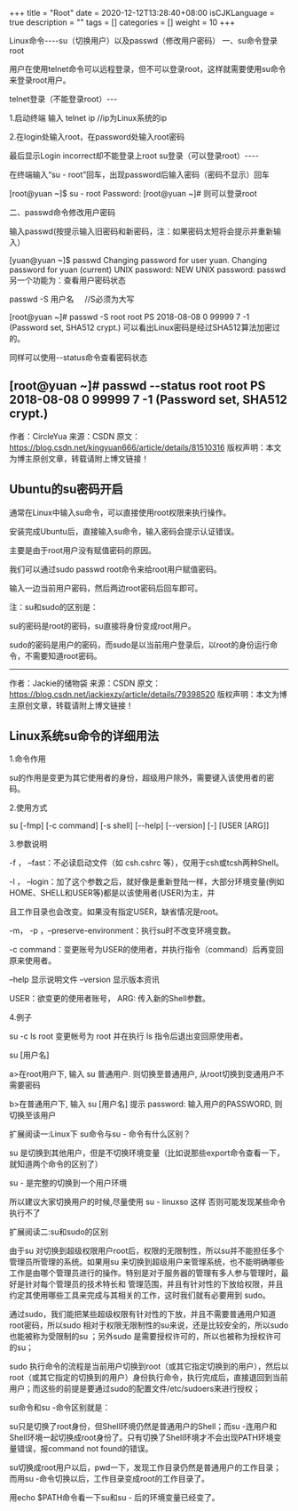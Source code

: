 +++
title = "Root"
date = 2020-12-12T13:28:40+08:00
isCJKLanguage = true
description = ""
tags = []
categories = []
weight = 10
+++




Linux命令----su（切换用户）以及passwd（修改用户密码）
一、su命令登录root

用户在使用telnet命令可以远程登录，但不可以登录root，这样就需要使用su命令来登录root用户。

telnet登录（不能登录root）---

1.启动终端 输入
telnet ip   //ip为Linux系统的ip

2.在login处输入root，在password处输入root密码

最后显示Login incorrect却不能登录上root
su登录（可以登录root）----

在终端输入“su - root”回车，出现password后输入密码（密码不显示）回车

[root@yuan ~]$ su - root
Password:
[root@yuan ~]#
则可以登录root

二、passwd命令修改用户密码

输入passwd(按提示输入旧密码和新密码，注：如果密码太短将会提示并重新输入）

[yuan@yuan ~]$ passwd
Changing password for user yuan.
Changing password for yuan
(current) UNIX password:
NEW UNIX password:
passwd另一个功能为：查看用户密码状态

passwd -S 用户名     //S必须为大写

[root@yuan ~]# passwd -S root
root PS 2018-08-08 0 99999 7 -1 (Password set, SHA512 crypt.)
可以看出Linux密码是经过SHA512算法加密过的。

同样可以使用--status命令查看密码状态

[root@yuan ~]# passwd --status root
root PS 2018-08-08 0 99999 7 -1 (Password set, SHA512 crypt.)
---------------------
作者：CircleYua
来源：CSDN
原文：https://blog.csdn.net/kingyuan666/article/details/81510316
版权声明：本文为博主原创文章，转载请附上博文链接！


## Ubuntu的su密码开启

通常在Linux中输入su命令，可以直接使用root权限来执行操作。

安装完成Ubuntu后，直接输入su命令，输入密码会提示认证错误。

主要是由于root用户没有赋值密码的原因。

我们可以通过sudo passwd root命令来给root用户赋值密码。

输入一边当前用户密码，然后两边root密码后回车即可。

注：su和sudo的区别是：

su的密码是root的密码，su直接将身份变成root用户。

sudo的密码是用户的密码，而sudo是以当前用户登录后，以root的身份运行命令，不需要知道root密码。


---------------------
作者：Jackie的储物袋
来源：CSDN
原文：https://blog.csdn.net/jackiexzy/article/details/79398520
版权声明：本文为博主原创文章，转载请附上博文链接！


## Linux系统su命令的详细用法

1.命令作用

su的作用是变更为其它使用者的身份，超级用户除外，需要键入该使用者的密码。

2.使用方式

su [-fmp] [-c command] [-s shell] [--help] [--version] [-] [USER [ARG]]

3.参数说明

-f ， –fast：不必读启动文件（如 csh.cshrc 等），仅用于csh或tcsh两种Shell。

-l ， –login：加了这个参数之后，就好像是重新登陆一样，大部分环境变量(例如HOME、SHELL和USER等)都是以该使用者(USER)为主，并

且工作目录也会改变。如果没有指定USER，缺省情况是root。

-m， -p ，–preserve-environment：执行su时不改变环境变数。

-c command：变更账号为USER的使用者，并执行指令（command）后再变回原来使用者。

–help 显示说明文件
–version 显示版本资讯

USER：欲变更的使用者账号，
ARG:  传入新的Shell参数。

4.例子

su -c ls root 变更帐号为 root 并在执行 ls 指令后退出变回原使用者。

su [用户名]

a>在root用户下, 输入 su 普通用户. 则切换至普通用户, 从root切换到变通用户不需要密码

b>在普通用户下, 输入 su [用户名]
提示 password:
输入用户的PASSWORD, 则切换至该用户

扩展阅读一:Linux下 su命令与su - 命令有什么区别？

su 是切换到其他用户，但是不切换环境变量（比如说那些export命令查看一下，就知道两个命令的区别了）

su - 是完整的切换到一个用户环境

所以建议大家切换用户的时候,尽量使用 su -  linuxso 这样 否则可能发现某些命令执行不了

扩展阅读二:su和sudo的区别



由于su 对切换到超级权限用户root后，权限的无限制性，所以su并不能担任多个管理员所管理的系统。如果用su 来切换到超级用户来管理系统，也不能明确哪些工作是由哪个管理员进行的操作。特别是对于服务器的管理有多人参与管理时，最好是针对每个管理员的技术特长和 管理范围，并且有针对性的下放给权限，并且约定其使用哪些工具来完成与其相关的工作，这时我们就有必要用到 sudo。

通过sudo，我们能把某些超级权限有针对性的下放，并且不需要普通用户知道root密码，所以sudo 相对于权限无限制性的su来说，还是比较安全的，所以sudo 也能被称为受限制的su ；另外sudo 是需要授权许可的，所以也被称为授权许可的su；

sudo 执行命令的流程是当前用户切换到root（或其它指定切换到的用户），然后以root（或其它指定的切换到的用户）身份执行命令，执行完成后，直接退回到当前用户；而这些的前提是要通过sudo的配置文件/etc/sudoers来进行授权；


su命令和su -命令区别就是：

su只是切换了root身份，但Shell环境仍然是普通用户的Shell；而su -连用户和Shell环境一起切换成root身份了。只有切换了Shell环境才不会出现PATH环境变量错误，报command not found的错误。

su切换成root用户以后，pwd一下，发现工作目录仍然是普通用户的工作目录；而用su -命令切换以后，工作目录变成root的工作目录了。

用echo $PATH命令看一下su和su - 后的环境变量已经变了。
